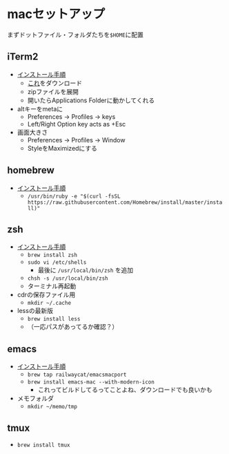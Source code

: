 # macセットアップ

まずドットファイル・フォルダたちを`$HOME`に配置

## iTerm2
- [インストール手順](https://qiita.com/iwaseasahi/items/301e1f3b18aa49990763)
  - [これ](https://iterm2.com/)をダウンロード
  - zipファイルを展開
  - 開いたらApplications Folderに動かしてくれる
- altキーをmetaに
  - Preferences -> Profiles -> keys
  - Left/Right Option key acts as +Esc
- 画面大きさ
  - Preferences -> Profiles -> Window
  - StyleをMaximizedにする

## homebrew

- [インストール手順](https://brew.sh/index_ja)
  - `/usr/bin/ruby -e "$(curl -fsSL https://raw.githubusercontent.com/Homebrew/install/master/install)"`

## zsh

- [インストール手順](https://qiita.com/iwaseasahi/items/a2b00b65ebd06785b443)
  - `brew install zsh`
  - `sudo vi /etc/shells`
    - 最後に `/usr/local/bin/zsh` を追加
  - `chsh -s /usr/local/bin/zsh`
  - ターミナル再起動
- cdrの保存ファイル用
  - `mkdir ~/.cache`
- lessの最新版
  - `brew install less`
  - （一応パスがあってるか確認？）

## emacs

- [インストール手順](https://qiita.com/hnw/items/d7d71dfcfecff80ad8f1)
  - `brew tap railwaycat/emacsmacport`
  - `brew install emacs-mac --with-modern-icon`
    - これってビルドしてるってことよね、ダウンロードでも良いかも
- メモフォルダ
  - `mkdir ~/memo/tmp`

## tmux

- `brew install tmux`
